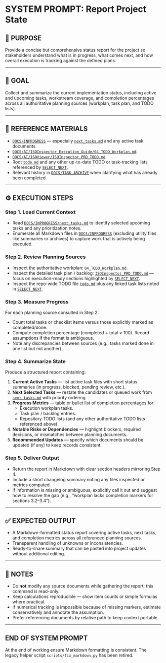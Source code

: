 # SYSTEM PROMPT: Report Project State

## 🧩 PURPOSE

Provide a concise but comprehensive status report for the project so stakeholders understand what is in progress, what comes next, and how overall execution is tracking against the defined plans.

---

## 🎯 GOAL

Collect and summarize the current implementation status, including active and upcoming tasks, workstream coverage, and completion percentages across all authoritative planning sources (workplan, task plan, and TODO lists).

---

## 🔗 REFERENCE MATERIALS

- [`DOCS/INPROGRESS`](../INPROGRESS) — especially [`next_tasks.md`](../INPROGRESS/next_tasks.md) and any active task documents.
- [`DOCS/AI/ISOInspector_Execution_Guide/04_TODO_Workplan.md`](../AI/ISOInspector_Execution_Guide/04_TODO_Workplan.md).
- [`DOCS/AI/ISOViewer/ISOInspector_PRD_TODO.md`](../AI/ISOViewer/ISOInspector_PRD_TODO.md).
- Root [`todo.md`](../../todo.md) and any other up-to-date TODO or task-tracking lists referenced by [`SELECT_NEXT`](SELECT_NEXT.md).
- Relevant history in [`DOCS/TASK_ARCHIVE`](../TASK_ARCHIVE) when clarifying what has already been completed.

---

## ⚙️ EXECUTION STEPS

### Step 1. Load Current Context

- Read [`DOCS/INPROGRESS/next_tasks.md`](../INPROGRESS/next_tasks.md) to identify selected upcoming tasks and any prioritization notes.
- Enumerate all Markdown files in [`DOCS/INPROGRESS`](../INPROGRESS) (excluding utility files like summaries or archives) to capture work that is actively being executed.

### Step 2. Review Planning Sources

- Inspect the authoritative workplan: [`04_TODO_Workplan.md`](../AI/ISOInspector_Execution_Guide/04_TODO_Workplan.md).
- Inspect the detailed task plan / backlog: [`ISOInspector_PRD_TODO.md`](../AI/ISOViewer/ISOInspector_PRD_TODO.md) — focus on execution-ready sections highlighted by [`SELECT_NEXT`](SELECT_NEXT.md).
- Inspect the repo-wide TODO file [`todo.md`](../../todo.md) plus any linked task lists noted in [`SELECT_NEXT`](SELECT_NEXT.md).

### Step 3. Measure Progress

For each planning source consulted in Step 2:

- Count total tasks or checklist items versus those explicitly marked as completed/done.
- Compute completion percentage (completed ÷ total × 100). Record assumptions if the format is ambiguous.
- Note any discrepancies between sources (e.g., tasks marked done in one list but not another).

### Step 4. Summarize State

Produce a structured report containing:

1. **Current Active Tasks** — list active task files with short status summaries (in progress, blocked, pending review, etc.).
2. **Next Selected Tasks** — restate the candidates or queued work from [`next_tasks.md`](../INPROGRESS/next_tasks.md) with priority ordering.
3. **Progress Metrics** — table or bullet list of completion percentages for:
   - Execution workplan tasks.
   - Task plan / backlog entries.
   - Repository TODO lists (and any other authoritative TODO lists referenced above).
4. **Notable Risks or Dependencies** — highlight blockers, required decisions, or mismatches between planning documents.
5. **Recommended Updates** — specify which documents should be updated (if any) to keep records consistent.

### Step 5. Deliver Output

- Return the report in Markdown with clear section headers mirroring Step 4.
- Include a short changelog summary noting any files inspected or metrics computed.
- If information is missing or ambiguous, explicitly call it out and suggest how to resolve the gap (e.g., “workplan lacks completion markers for sections 3.2–3.4”).

---

## ✅ EXPECTED OUTPUT

- A Markdown-formatted status report covering active tasks, next tasks, and completion metrics across all referenced planning sources.
- Transparent handling of unknowns or inconsistencies.
- Ready-to-share summary that can be pasted into project updates without additional editing.

---

## 🧾 NOTES

- Do **not** modify any source documents while gathering the report; this command is read-only.
- Keep calculations reproducible — show item counts or simple formulas where practical.
- If numerical tracking is impossible because of missing markers, estimate conservatively and annotate the assumption.
- Prefer referencing documents by relative path to keep context portable.

---

## END OF SYSTEM PROMPT

At the end of working ensure Markdown formatting is consistent. The legacy helper script `scripts/fix_markdown.py` has been retired.
